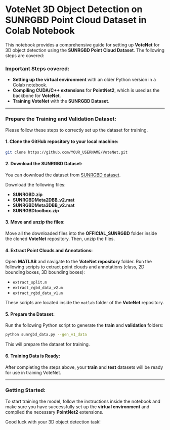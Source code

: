 # VoteNet 3D Object Detection on SUNRGBD Point Cloud Dataset in Colab Notebook

This notebook provides a comprehensive guide for setting up **VoteNet** for 3D object detection using the **SUNRGBD Point Cloud Dataset**. The following steps are covered:

### Important Steps covered:
- **Setting up the virtual environment** with an older Python version in a Colab notebook.
- **Compiling CUDA/C++ extensions** for **PointNet2**, which is used as the backbone for **VoteNet**.
- **Training VoteNet** with the **SUNRGBD Dataset**.

---

### Prepare the Training and Validation Dataset:

Please follow these steps to correctly set up the dataset for training.

#### 1. Clone the GitHub repository to your local machine:
```bash
git clone https://github.com/YOUR_USERNAME/VoteNet.git
```

#### 2. Download the SUNRGBD Dataset:
You can download the dataset from [SUNRGBD dataset](https://rgbd.cs.princeton.edu/data/).

Download the following files:
- **SUNRGBD.zip**
- **SUNRGBDMeta2DBB_v2.mat**
- **SUNRGBDMeta3DBB_v2.mat**
- **SUNRGBDtoolbox.zip**

#### 3. Move and unzip the files:
Move all the downloaded files into the **OFFICIAL_SUNRGBD** folder inside the cloned **VoteNet** repository. Then, unzip the files.

#### 4. Extract Point Clouds and Annotations:
Open **MATLAB** and navigate to the **VoteNet repository** folder. Run the following scripts to extract point clouds and annotations (class, 2D bounding boxes, 3D bounding boxes):
- `extract_split.m`
- `extract_rgbd_data_v2.m`
- `extract_rgbd_data_v1.m`

These scripts are located inside the `matlab` folder of the **VoteNet** repository.

#### 5. Prepare the Dataset:
Run the following Python script to generate the **train** and **validation** folders:
```bash
python sunrgbd_data.py --gen_v1_data
```

This will prepare the dataset for training.

#### 6. Training Data is Ready:
After completing the steps above, your **train** and **test** datasets will be ready for use in training VoteNet.

---

### Getting Started:

To start training the model, follow the instructions inside the notebook and make sure you have successfully set up the **virtual environment** and compiled the necessary **PointNet2** extensions.

Good luck with your 3D object detection task! 
